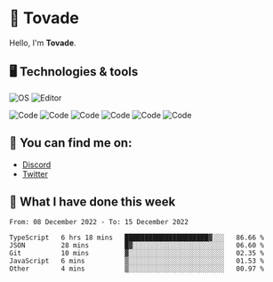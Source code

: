 # 👋 Tovade
Hello, I'm **Tovade**.

## 🖥️ Technologies & tools

![OS](https://img.shields.io/badge/OS-Windows-informational?style=flat&logo=OS&logoColor=white&color=2bbc8a)
![Editor](https://img.shields.io/badge/Editor-VScode-informational?style=flat&logo=Editor&logoColor=white&color=2bbc8a)

![Code](https://img.shields.io/badge/Code-Javascript-informational?style=flat&logo=Code&logoColor=white&color=2bbc8a)
![Code](https://img.shields.io/badge/Code-Nodejs-informational?style=flat&logo=Code&logoColor=white&color=2bbc8a)
![Code](https://img.shields.io/badge/Code-Typescript-informational?style=flat&logo=Code&logoColor=white&color=2bbc8a) 
![Code](https://img.shields.io/badge/Code-HTML-informational?style=flat&logo=Code&logoColor=white&color=2bbc8a)
![Code](https://img.shields.io/badge/Code-CSS-informational?style=flat&logo=Code&logoColor=white&color=2bbc8a)
![Code](https://img.shields.io/badge/Code-React-informational?style=flat&logo=Code&logoColor=white&color=2bbc8a)

## 👭 You can find me on:
- [Discord](https://discord.gg/y3eQ8wraD5)
- [Twitter](https://twitter.com/tovados)
## 📰 What I have done this week
<!--START_SECTION:waka-->

```text
From: 08 December 2022 - To: 15 December 2022

TypeScript   6 hrs 18 mins   █████████████████████▓░░░   86.66 %
JSON         28 mins         █▓░░░░░░░░░░░░░░░░░░░░░░░   06.60 %
Git          10 mins         ▓░░░░░░░░░░░░░░░░░░░░░░░░   02.35 %
JavaScript   6 mins          ▒░░░░░░░░░░░░░░░░░░░░░░░░   01.53 %
Other        4 mins          ▒░░░░░░░░░░░░░░░░░░░░░░░░   00.97 %
```

<!--END_SECTION:waka-->
